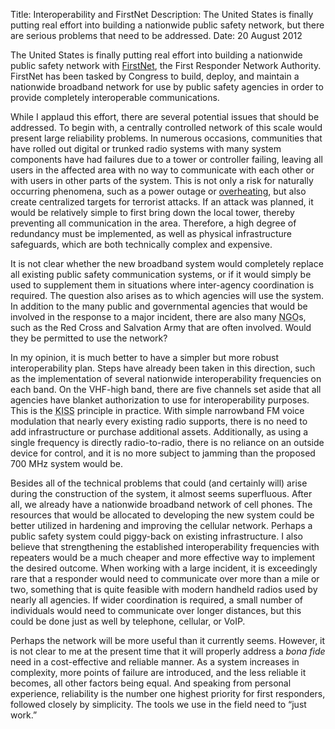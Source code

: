 Title: Interoperability and FirstNet
Description: The United States is finally putting real effort into building a nationwide public safety network, but there are serious problems that need to be addressed.
Date: 20 August 2012

The United States is finally putting real effort into building a nationwide public safety network with [FirstNet], the First Responder Network Authority. FirstNet has been tasked by Congress to build, deploy, and maintain a nationwide broadband network for use by public safety agencies in order to provide completely interoperable communications.

While I applaud this effort, there are several potential issues that should be addressed. To begin with, a centrally controlled network of this scale would present large reliability problems. In numerous occasions, communities that have rolled out digital or trunked radio systems with many system components have had failures due to a tower or controller failing, leaving all users in the affected area with no way to communicate with each other or with users in other parts of the system. This is not only a risk for naturally occurring phenomena, such as a power outage or [overheating], but also create centralized targets for terrorist attacks. If an attack was planned, it would be relatively simple to first bring down the local tower, thereby preventing all communication in the area. Therefore, a high degree of redundancy must be implemented, as well as physical infrastructure safeguards, which are both technically complex and expensive.

It is not clear whether the new broadband system would completely replace all existing public safety communication systems, or if it would simply be used to supplement them in situations where inter-agency coordination is required. The question also arises as to which agencies will use the system. In addition to the many public and governmental agencies that would be involved in the response to a major incident, there are also many <abbr title="Non-governmental entity">NGO</abbr>s, such as the Red Cross and Salvation Army that are often involved. Would they be permitted to use the network?

In my opinion, it is much better to have a simpler but more robust interoperability plan. Steps have already been taken in this direction, such as the implementation of several nationwide interoperability frequencies on each band. On the VHF-high band, there are five channels set aside that all agencies have blanket authorization to use for interoperability purposes. This is the <abbr title="Keep It Simple, Silly">KISS</abbr> principle in practice. With simple narrowband FM voice modulation that nearly every existing radio supports, there is no need to add infrastructure or purchase additional assets. Additionally, as using a single frequency is directly radio-to-radio, there is no reliance on an outside device for control, and it is no more subject to jamming than the proposed 700 MHz system would be.

Besides all of the technical problems that could (and certainly will) arise during the construction of the system, it almost seems superfluous. After all, we already have a nationwide broadband network of cell phones. The resources that would be allocated to developing the new system could be better utilized in hardening and improving the cellular network. Perhaps a public safety system could piggy-back on existing infrastructure. I also believe that strengthening the established interoperability frequencies with repeaters would be a much cheaper and more effective way to implement the desired outcome. When working with a large incident, it is exceedingly rare that a responder would need to communicate over more than a mile or two, something that is quite feasible with modern handheld radios used by nearly all agencies. If wider coordination is required, a small number of individuals would need to communicate over longer distances, but this could be done just as well by telephone, cellular, or VoIP.

Perhaps the network will be more useful than it currently seems. However, it is not clear to me at the present time that it will properly address a _bona fide_ need in a cost-effective and reliable manner. As a system increases in complexity, more points of failure are introduced, and the less reliable it becomes, all other factors being equal. And speaking from personal experience, reliability is the number one highest priority for first responders, followed closely by simplicity. The tools we use in the field need to “just work.”

[FirstNet]:http://www.ntia.doc.gov/category/public-safety
[overheating]:http://www.sfgate.com/bayarea/article/Oakland-police-radios-fail-during-Obama-visit-3736022.php